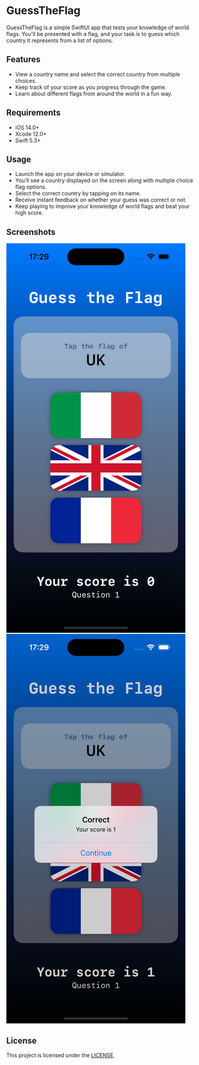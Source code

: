 # GuessTheFlag

GuessTheFlag is a simple SwiftUI app that tests your knowledge of world flags. You'll be presented with a flag, and your task is to guess which country it represents from a list of options.

## Features

- View a country name and select the correct country from multiple choices.
- Keep track of your score as you progress through the game.
- Learn about different flags from around the world in a fun way.

## Requirements

- iOS 14.0+
- Xcode 12.0+
- Swift 5.3+

## Usage

- Launch the app on your device or simulator.
- You'll see a country displayed on the screen along with multiple choice flag options.
- Select the correct country by tapping on its name.
- Receive instant feedback on whether your guess was correct or not.
- Keep playing to improve your knowledge of world flags and beat your high score.

## Screenshots

![Mobile](./screenshots/guesstheflag-mobile.png)
![Track](./screenshots/guesstheflag-track.png)

## License

This project is licensed under the [LICENSE](LICENSE).
